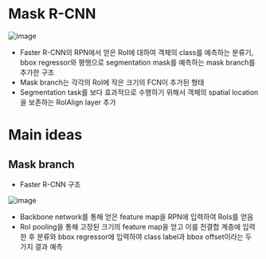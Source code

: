 # Mask R-CNN

![image](https://user-images.githubusercontent.com/80622859/217188053-da182ff7-3cb4-4b4a-a31f-63b8156fa37b.png)

- Faster R-CNN의 RPN에서 얻은 RoI에 대하여 객체의 class를 예측하는 분류기, bbox regressor와 평행으로 segmentation mask를 예측하는 mask branch를 추가한 구조
- Mask branch는 각각의 RoI에 작은 크기의 FCN이 추가된 형태
- Segmentation task를 보다 효과적으로 수행하기 위해서 객체의 spatial location을 보존하는 RoIAlign layer 추가

# Main ideas

## Mask branch

- Faster R-CNN 구조

![image](https://user-images.githubusercontent.com/80622859/217403761-58db4533-8cba-4e30-95aa-dc79924e9e32.png)

- Backbone network를 통해 얻은 feature map을 RPN에 입력하여 RoIs를 얻음
- RoI pooling을 통해 고정된 크기의 feature map을 얻고 이를 전결합 계층에 입력한 후 분류와 bbox regressor에 입력하여 class label과 bbox offset이라는 두 가지 결과 예측



